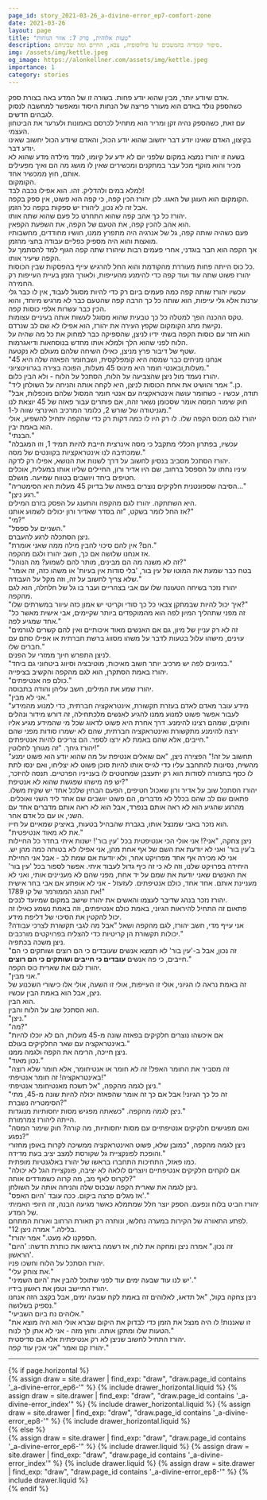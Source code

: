 ```yaml
---
page_id: story_2021-03-26_a-divine-error_ep7-comfort-zone
date: 2021-03-26
layout: page
title: "טעות אלוהית, פרק 7: אזור הנוחות"
description: סיפור קומדיה בהמשכים על פילוסופיה, צבא, החיים ומה שביניהם.
img: /assets/img/kettle.jpeg
og_image: https://alonkellner.com/assets/img/kettle.jpeg
importance: 1
category: stories
---
```


אדם שיודע יותר, מבין שהוא יודע פחות. בשורה זו של המדע באה בצורת ספק.  
כשהספק נולד באדם הוא מעורר פריצה של הנחות היסוד ומאפשר למחשבה לנסוק לגבהים חדשים.  
עם זאת, כשהספק נהיה זקן ומריר הוא מתחיל לכרסם באמונות ולערער את הביטחון העצמי.  
בקיצון, האדם שאינו יודע דבר יחשוב שהוא יודע הכול, והאדם שיודע הכול יחשוב שאינו יודע דבר.  
בשעה זו יהורז נמצא במקום שלפני יום לא ידע על קיומו, לומד מילדה מדע שהוא לא מכיר והוא מוקף מכל עבר במתקנים ומכשירים שאין לו מושג מה הם ואיך מפעילים אותם, חוץ ממכשיר אחד.  
הקומקום.  
למלא במים ולהדליק. זהו. הוא אפילו נכבה לבד!  
הקומקום הוא העוגן של האגו. לכן יהורז הכין קפה, כי קפה הוא פשוט, אין ספק בקפה.  
אבל זה לא נכון, ליהורז יש ספקות בקפה כל הזמן.  
יהורז כל כך אהב קפה שהוא התחרט כל פעם שהוא שתה אותו.  
הוא אהב להכין קפה, את הטעם של הקפה, את השפעת הקפאין.  
פעם כשהיה שותה קפה, גל של אנרגיה היה מתפרץ ממנו, חושיו מחודדים, מחשבותיו מואצות והוא היה מספיק כפליים עבודה בחצי מהזמן.  
אך הקפה הוא חבר בוגדני, אחרי פעמים רבות שיהורז שתה קפה הגוף למד להסתמך על הקפה שיעיר אותו.  
כל כוס הייתה פחות מעוררת מהקודמת והוא החל להרגיש עייף בהפסקות שבין הכוסות.  
יהורז פשוט שתה עוד ועוד קפה כדי להימנע מהעייפות, ולאורך הזמן בעיית העייפות רק החמירה.  
עכשיו יהורז שותה קפה כמה פעמים ביום רק כדי להיות מסוגל לעבוד, אין לו כבר גלי ערנות אלא גלי עייפות, הוא שותה כל כך הרבה קפה שהטעם כבר לא מרגיש מיוחד, והוא הכין כבר עשרות אלפי כוסות קפה.  
טקס ההכנה הפך למטלה כל כך טבעית שהוא מסוגל לעשות אותה בעיניים עצומות.  
נקישת מתג הקומקום שקפץ העירה את יהורז, הוא אפילו לא שם לב שנרדם.  
הוא חזר עם כוסות הקפה בשתי ידיו לניצן, שהספיקה כבר למחוק את כל מה שהיה על הלוח לפני שהוא הלך ולמלא אותו מחדש בנוסחאות ודיאגרמות.  
שטף של דיבור פרץ מניצן, כאילו השיחה שלהם מעולם לא נקטעה.  
"אנחנו מניחים כבר שמסה היא קומפלקסית, ושבחומר הפאזה שלה היא 45 מעלות,ובאנטי חומר היא מינוס 45 מעלות, הפוכה בצירה בגרוויטציוני."  
יהורז נעמד מול ניצן שהצביעה על הלוח, הסתכל על הלוח - ולא הבין כלום.  
"כן." אמר והושיט את אחת הכוסות לניצן, היא לקחה אותה והניחה על השולחן ליד.  
"תודה, עכשיו - כשחומר עושה אינטראקציה עם אנטי חומר המסול שלהם מוכפלות, אבל חוק שימור המסה אומר שסכומן נשאר זהה, אם פותרים עבור פאזה של 45 יוצאת לנו מגניטודה של שורש 2, כלומר המרכיב האינרצי שווה ל-1."  
יהורז לגם מכוס הקפה שלו. לו רק היו לו כמה דקות רק כדי שהקפה יתחיל להשפיע, אולי הוא באמת יבין.  
"הבנתי."  
"עכשיו, בפתרון הכללי מתקבל כי מסה אינרצית חייבת להיות תמיד 1, וזו המגבלה שמכתיבה לנו אינטראקציות בקוונטים של מסה."  
יהורז הסתכל מסביב בנסיון לחשוב על דרך לשנות את הנושא, אפילו רק לדקה.  
עיניו נחתו על הספסל ברחוב, שם היו אדיר ורון, החיילים שליוו אותו במעלית, אוכלים חטיפים ביחד ויושבים בטווח שמיעה. מושלם.  
"הסיבה שספונטנית חלקיקים נוצרים בפאזה של בדיוק 45 מעלות היא הסימטריה..."  
"רגע ניצן."  
היא השתתקה. יהורז לגם מהקפה והתענג על הפסק בזרם המילים.  
אז החל לומר בשקט, "זה בסדר שאדיר ורון יכולים לשמוע אותנו?"  
"מי?"  
"השניים על ספסל."  
ניצן הסתכלה לרגע להעברם.  
"הם? אין להם סיכוי להבין מילה ממה שאני אומרת."  
אז אנחנו שלושה אם כך, חשב יהורז ולגם מהקפה.  
"זה לא משנה מה הם מבינים, מותר להם לשמוע? מה הנוהל?"  
"בטח כבר שמעת את המוטו של עין בור, 'בלי סודות אין בעיות' או משהו כזה, זה אומר שלא צריך לחשוב על זה, וזה מקל על העבודה."  
יהורז נזכר בשיחה הטעונה שלו עם אבי בצהריים ועבר בו גל של חלחלה, הוא לגם מהקפה.  
"איך יכול להיות שבמתקן צבאי כל כך סודי וקריטי יש אמון כזה עיוור במשרתים שלו?"  
"זה מפני שתהליך המיון לפה הוא מהמוקפדים ביותר שקיימים, אבי אישית מאשר כל אחד שמגיע לפה."  
"זה לא רק עניין של מיון, גם אם האנשים מאוד איכותיים ואין להם קשרים לגורמים עוינים, מישהו עלול בטעות לדבר על משהו מסווג ברשת חברתית או אפילו סתם עם חברים שלו."  
לניצן התפרש חיוך ממזרי על הפנים.  
"במיונים לפה יש מרכיב יותר חשוב מאיכות, מוטיבציה וסיווג ביטחוני גם ביחד."  
יהורז באמת הסתקרן, הוא לגם מהקפה והקשיב בציפייה.  
"כולם פה אנטיפתים."  
יהורז שמע את המילים, חשב עליהן והודה בתבוסה.  
"אני לא מבין."  
"מידע עובר מאדם לאדם בעזרת תקשורת, אינטראקציה חברתית, כדי למנוע מהמידע לעבור אפשר פשוט למנוע ממנו להגיע לאנשים מלכתחילה, זה דורש מידור ונהלים וחוקים, שמהם רצינו להימנע. דרך אחרת היא פשוט לדאוג שכל מי שהמידע מגיע אליו ירצה להימנע מתקשורת ואינטראקציה חברתית, שהם לא ישמרו סודות מפני שהם חייבים, אלא שהם באמת לא ירצו לספר. הם צריכים להיות אנטיפתים."  
יהורז גיחך. "זה מגוחך לחלוטין!"  
"תחשוב על זה!" הפצירה ניצן, "אם שואלים אנטיפת על מה שהוא יודע הוא פשוט ימנע מהשיח, נסיונות להתחבב עליו כדי לגייס אותו להיות סוכן פשוט לא יצליחו, ואם ינסו לתת לו כסף בתמורה לסודות הוא רק יתעצבן שמחטטים לו בענייניו הפרטיים. תנסה להיזכר, יש פה מישהו שפגשת שהוא לא אנטיפת?"  
יהורז הסתכל שוב על אדיר ורון שאכול חטיפים, הפעם הבחין שלכל אחד יש שקית משלו. פתאום שם לב שהם בכלל לא מדברים, הם פשוט יושבים שם אחד ליד השני ואוכלים. מהרגע שהגיע הוא לא ראה אותם בנפרד, אבל הוא לא ראה אותם מדברים אחד עם השני, או עם כל אדם אחר.  
הוא נזכר באבי שמנצל אותו, בגברת שהבהיל בטעות, באיציק שמאיים על חייו.  
"את לא מאוד אנטיפטית."  
ניצן צחקה, "אני?! אני אולי הכי אנטיפטית בכל 'עין בור'! ישנות איתי בחדר כל החיילות ב'עין בור' ואני לא יודעת את השם של אף אחת מהן, אני אפילו לא בטוחה כמה מהן יש. אני לא מכירה אף אחד מפרויקט אחר, ולא יודעת אם שמת לב - אבל אני החיילת היחידה בפרויקט שלנו, וזה לא כי זה כיף גדול לעבוד איתי. אפשר לספור בכל 'עין בור' את האנשים שאני יודעת את שמם על יד אחת, מפני שהם לא מעניינים אותי, ואני לא מעניינת אותם. אחד אחד, כולם אנטיפתים. לעזעזל - אני לא אופתע אם אבי בחר אישית את הנהג הממורמר של קו 1789!"  
יהורז נזכר בנהג שדיבר לעצמו והאשים את יהורז שישב במקום שמיועד לנכים.  
פתאום זה התחיל להיראות הגיוני, באמת כולם אנטיפתים, וזה באמת נשמע כאילו זה יכול להקטין את הסיכוי של דליפת מידע.  
אני עייף מדי, חשב יהורז, לגם מהקפה ושאל "אבל מה לגבי תקשורת לצרכי עבודה? יכולות תקשורת הן קריטיות כדי להצליח בפרויקטים מורכבים."  
ניצן משכה בכתפיה.  
"זה נכון, אבל ב-'עין בור' לא תמצא אנשים שעובדים כי הם רוצים ושותקים כי הם חייבים, כי פה אנשים **עובדים כי חייבים ושותקים כי הם רוצים**."  
יהורז לגם את שארית כוס הקפה.  
"אני מבין."  
זה באמת נראה לו הגיוני, אולי זו העייפות, אולי זו השעה, אולי אלו כישורי השכנוע של ניצן, אבל הוא באמת הבין עכשיו.  
הוא הבין.  
הוא הסתכל שוב על הלוח והבין.  
"ניצן."  
"מה?"  
"אם איכשהו נוצרים חלקיקים בפאזה שונה מ-45 מעלות, הם לא יוכלו להיות באינטראקציה עם שאר החלקיקים בעולם."  
ניצן חייכה, הרימה את הקפה ולגמה ממנו.  
"נכון מאוד."  
"זה מסביר את החומר האפל! זה לא חומר או אנטיחומר, אלא חומר שלא רוצה באינטראקציה! זה חומר אנטיפתי!"  
ניצן לגמה מהקפה, "אל תשכח מאנטיחומר אנטיפתי."  
"זה כל כך הגיוני! אבל אם כך זה אומר שהפאזה יכולה להיות שונה מ-45, מתי הסימטריה נשברת?"  
ניצן לגמה מהקפה. "כשאתה מפגיש מסות יחסותיות מנוגדות."  
הייתה ליהורז צמרמורת.  
"ואם מפגישים חלקיקים אנטיפתיים עם מסות יחסותיות, מה קורה? חוק שימור המסה נפגע?"  
ניצן לגמה מהקפה, "כמובן שלא, פשוט האינטראקציה ממשיכה לקרות באופן מחזורי והופכת לפונקציית גל שקורסת למצב יציב בעת מדידה."  
כמו פאזל, התחיכות התחברו בראשו של יהורז באלגנטיות מופתית.  
"אם לוקחים חלקיקים אנטיפתיים ויוצרים לולאה לא יציבה, פונקציית הגל לא יכולה לקרוס לאף מב, מה קרוה כשמודדים אותה?"  
ניצן לגמה את שארית הקפה שבכוס שלה והניחה אותה על השולחן.  
"אז מגלים פרצה ביקום. ככה עובד 'היום האפס'."  
יהורז הביט בלוח ונפעם. הספק יוצר חלל שמתמלא כאשר מגיעה הבנה, זה היופי האמיתי של המדע.  
לפתע התאורה של הקירות במערה נחלשו, ונותרה רק תאורת הרחוב ואורות המתחם.  
"12 בלילה." אמרה ניצן.  
"הספקנו לא מעט." אמר יהורז.  
"זה נכון." אמרה ניצן ומחקה את לוח, אז רשמה בראשו את כותרת חדשה: 'היום הראשון'.  
יהורז הסתכל על הלוח וחשכו פניו.  
"את צוחק עלי."  
"יש לנו עוד שבעה ימים עוד לפני שתוכל להבין את 'היום השמיני'."  
יהורז התיישב וטמן את ראשון בידיו.  
ניצן צחקה בקול, "אל תדאג, לאלוהים זה באמת לקח שבעה ימים, אבל בקצב הזה אנחנו נספיק בשלושה."  
"אלוהים נח ביום השביעי."  
"זו שאננות! לו היה מנצל את הזמן כדי לבדוק את היקום שברא אולי הוא היה מוצא את הטעות שלו ומתקן אותה. וחוץ מזה - אני לא אתן לך לנוח."  
יהורז התחיל לחשוב שניצן לא רק אנטיפתית אלא גם סדיסטית.  
יהורז קם ואמר "אני אכין עוד קפה."

---

<!-- pages/drawer.md -->
<div class="drawer">
<!-- Generate cards for each draw -->
{% if page.horizontal %}
    <div class="container">
    <div class="row row-cols-1 row-cols-md-2">
        {% assign draw = site.drawer | find_exp: "draw", "draw.page_id contains '_a-divine-error_ep6-'" %}
        {% include drawer_horizontal.liquid %}
        {% assign draw = site.drawer | find_exp: "draw", "draw.page_id contains '_a-divine-error_index'" %}
        {% include drawer_horizontal.liquid %}
        {% assign draw = site.drawer | find_exp: "draw", "draw.page_id contains '_a-divine-error_ep8-'" %}
        {% include drawer_horizontal.liquid %}
    </div>
    </div>
{% else %}
    <div class="row row-cols-1 row-cols-md-3">
        {% assign draw = site.drawer | find_exp: "draw", "draw.page_id contains '_a-divine-error_ep6-'" %}
        {% include drawer.liquid %}
        {% assign draw = site.drawer | find_exp: "draw", "draw.page_id contains '_a-divine-error_index'" %}
        {% include drawer.liquid %}
        {% assign draw = site.drawer | find_exp: "draw", "draw.page_id contains '_a-divine-error_ep8-'" %}
        {% include drawer.liquid %}
    </div>
{% endif %}
</div>
